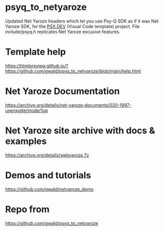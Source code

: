 # psyq_to_netyaroze
Updated Net Yaroze headers which let you use Psy-Q SDK as if it was Net Yaroze SDK, for the 
[PSX.DEV](https://www.psx.dev) (Visual Code template) project. File include/psyq.h replicates Net Yaroze excusive features.

# Template help
https://htmlpreview.github.io/?https://github.com/gwald/psyq_to_netyaroze/blob/main/help.html

# Net Yaroze Documentation
https://archive.org/details/net-yaroze-documents/020-1997-userguide/mode/1up

# Net Yaroze site archive with docs & examples
https://archive.org/details/webyaroze.7z

# Demos and tutorials
https://github.com/gwald/netyaroze_demo

# Repo from
https://github.com/gwald/psyq_to_netyaroze
